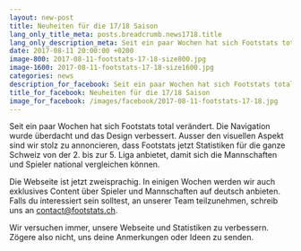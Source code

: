 ```yaml
---
layout: new-post
title: Neuheiten für die 17/18 Saison
lang_only_title_meta: posts.breadcrumb.news1718.title
lang_only_description_meta: Seit ein paar Wochen hat sich Footstats total verändert. Die Navigation wurde überdacht und das Design verbessert.
date: 2017-08-11 20:00:00 +0200
image-800: 2017-08-11-footstats-17-18-size800.jpg
image-1600: 2017-08-11-footstats-17-18-size1600.jpg
categories: news
description_for_facebook: Seit ein paar Wochen hat sich Footstats total verändert. Die Navigation wurde überdacht und das Design verbessert.
title_for_facebook: Neuheiten für die 17/18 Saison
image_for_facebook: /images/facebook/2017-08-11-footstats-17-18.jpg
---
```

Seit ein paar Wochen hat sich Footstats total verändert. Die Navigation wurde überdacht und das Design verbessert. Ausser den visuellen Aspekt sind wir stolz zu annoncieren, dass Footstats jetzt Statistiken für die ganze Schweiz von der 2. bis zur 5. Liga anbietet, damit sich die Mannschaften und Spieler national vergleichen können.

Die Webseite ist jetzt zweisprachig. In einigen Wochen werden wir auch exklusives Content über Spieler und Mannschaften auf deutsch anbieten. Falls du interessiert sein solltest, an unserer Team teilzunehmen, schreib uns an <a href="mailto:contact@footstats.ch">contact@footstats.ch</a>.

Wir versuchen immer, unsere Webseite und Statistiken zu verbessern. Zögere also nicht, uns deine Anmerkungen oder Ideen zu senden.